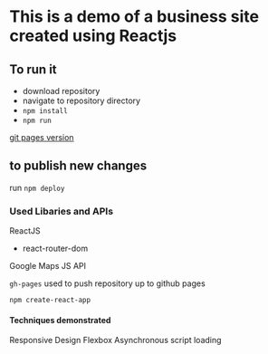 # This is a demo of a business site created using Reactjs

## To run it

- download repository
- navigate to repository directory
- `npm install`
- `npm run`

[git pages version](https://naiyachiri.github.io/business-info-site/)

## to publish new changes

run `npm deploy`

### Used Libaries and APIs

ReactJS

- react-router-dom

Google Maps JS API

`gh-pages` used to push repository up to github pages

`npm create-react-app`

#### Techniques demonstrated

Responsive Design
Flexbox
Asynchronous script loading
